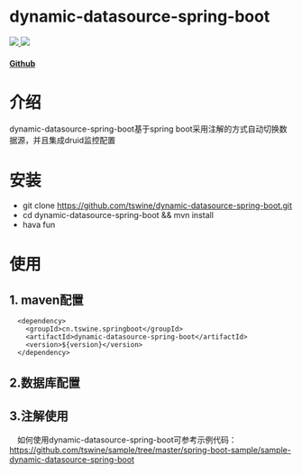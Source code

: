 # dynamic-datasource-spring-boot

<p>
    <a href="http://www.apache.org/licenses/LICENSE-2.0.html" target="_blank">
        <img src="http://img.shields.io/:license-apache-brightgreen.svg" >
    </a>
    <a>
        <img src="https://img.shields.io/badge/release-v1.0.0-blue.svg">
    </a>
</p>

#### [Github](https://github.com/tswine/dynamic-datasource-spring-boot)

# 介绍
dynamic-datasource-spring-boot基于spring boot采用注解的方式自动切换数据源，并且集成druid监控配置

# 安装
- git clone https://github.com/tswine/dynamic-datasource-spring-boot.git
- cd dynamic-datasource-spring-boot && mvn install
- hava fun

# 使用
## 1. maven配置
```
  <dependency>
    <groupId>cn.tswine.springboot</groupId>
    <artifactId>dynamic-datasource-spring-boot</artifactId>
    <version>${version}</version>
  </dependency>
```

## 2.数据库配置

## 3.注解使用


&emsp;如何使用dynamic-datasource-spring-boot可参考示例代码：https://github.com/tswine/sample/tree/master/spring-boot-sample/sample-dynamic-datasource-spring-boot


